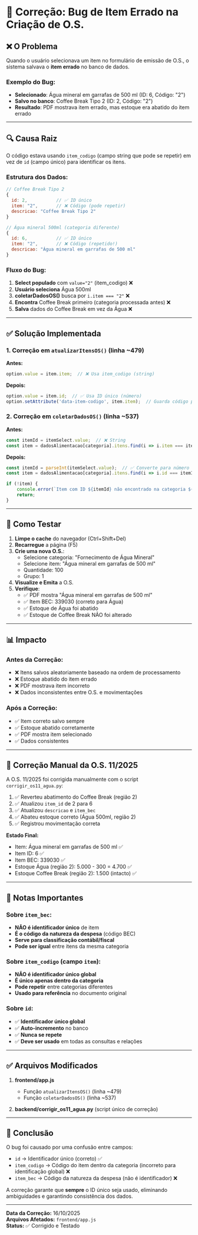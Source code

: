 # 🐛 Correção: Bug de Item Errado na Criação de O.S.

## ❌ O Problema

Quando o usuário selecionava um item no formulário de emissão de O.S., o sistema salvava o **item errado** no banco de dados.

### Exemplo do Bug:
- **Selecionado**: Água mineral em garrafas de 500 ml (ID: 6, Código: "2")
- **Salvo no banco**: Coffee Break Tipo 2 (ID: 2, Código: "2")
- **Resultado**: PDF mostrava item errado, mas estoque era abatido do item errado

---

## 🔍 Causa Raiz

O código estava usando `item_codigo` (campo string que pode se repetir) em vez de `id` (campo único) para identificar os itens.

### Estrutura dos Dados:

```javascript
// Coffee Break Tipo 2
{
  id: 2,           // ✅ ID único
  item: "2",       // ❌ Código (pode repetir)
  descricao: "Coffee Break Tipo 2"
}

// Água mineral 500ml (categoria diferente)
{
  id: 6,           // ✅ ID único
  item: "2",       // ❌ Código (repetido!)
  descricao: "Água mineral em garrafas de 500 ml"
}
```

### Fluxo do Bug:

1. **Select populado** com `value="2"` (item_codigo) ❌
2. **Usuário seleciona** Água 500ml
3. **coletarDadosOS()** busca por `i.item === "2"` ❌
4. **Encontra** Coffee Break primeiro (categoria processada antes) ❌
5. **Salva** dados do Coffee Break em vez da Água ❌

---

## ✅ Solução Implementada

### 1. Correção em `atualizarItensOS()` (linha ~479)

**Antes:**
```javascript
option.value = item.item;  // ❌ Usa item_codigo (string)
```

**Depois:**
```javascript
option.value = item.id;  // ✅ Usa ID único (número)
option.setAttribute('data-item-codigo', item.item);  // Guarda código para referência
```

### 2. Correção em `coletarDadosOS()` (linha ~537)

**Antes:**
```javascript
const itemId = itemSelect.value;  // ❌ String
const item = dadosAlimentacao[categoria].itens.find(i => i.item === itemId);  // ❌ Busca por código
```

**Depois:**
```javascript
const itemId = parseInt(itemSelect.value);  // ✅ Converte para número
const item = dadosAlimentacao[categoria].itens.find(i => i.id === itemId);  // ✅ Busca por ID

if (!item) {
    console.error(`Item com ID ${itemId} não encontrado na categoria ${categoria}`);
    return;
}
```

---

## 🧪 Como Testar

1. **Limpe o cache** do navegador (Ctrl+Shift+Del)
2. **Recarregue** a página (F5)
3. **Crie uma nova O.S.**:
   - Selecione categoria: "Fornecimento de Água Mineral"
   - Selecione item: "Água mineral em garrafas de 500 ml"
   - Quantidade: 100
   - Grupo: 1
4. **Visualize e Emita** a O.S.
5. **Verifique**:
   - ✅ PDF mostra "Água mineral em garrafas de 500 ml"
   - ✅ Item BEC: 339030 (correto para Água)
   - ✅ Estoque de Água foi abatido
   - ✅ Estoque de Coffee Break NÃO foi alterado

---

## 📊 Impacto

### Antes da Correção:
- ❌ Itens salvos aleatoriamente baseado na ordem de processamento
- ❌ Estoque abatido do item errado
- ❌ PDF mostrava item incorreto
- ❌ Dados inconsistentes entre O.S. e movimentações

### Após a Correção:
- ✅ Item correto salvo sempre
- ✅ Estoque abatido corretamente
- ✅ PDF mostra item selecionado
- ✅ Dados consistentes

---

## 🔧 Correção Manual da O.S. 11/2025

A O.S. 11/2025 foi corrigida manualmente com o script `corrigir_os11_agua.py`:

1. ✅ Reverteu abatimento do Coffee Break (região 2)
2. ✅ Atualizou `item_id` de 2 para 6
3. ✅ Atualizou `descricao` e `item_bec`
4. ✅ Abateu estoque correto (Água 500ml, região 2)
5. ✅ Registrou movimentação correta

**Estado Final:**
- Item: Água mineral em garrafas de 500 ml ✅
- Item ID: 6 ✅
- Item BEC: 339030 ✅
- Estoque Água (região 2): 5.000 - 300 = 4.700 ✅
- Estoque Coffee Break (região 2): 1.500 (intacto) ✅

---

## 📝 Notas Importantes

### Sobre `item_bec`:
- **NÃO é identificador único** de item
- **É o código da natureza da despesa** (código BEC)
- **Serve para classificação contábil/fiscal**
- **Pode ser igual** entre itens da mesma categoria

### Sobre `item_codigo` (campo `item`):
- **NÃO é identificador único global**
- **É único apenas dentro da categoria**
- **Pode repetir** entre categorias diferentes
- **Usado para referência** no documento original

### Sobre `id`:
- ✅ **Identificador único global**
- ✅ **Auto-incremento** no banco
- ✅ **Nunca se repete**
- ✅ **Deve ser usado** em todas as consultas e relações

---

## ✅ Arquivos Modificados

1. **frontend/app.js**
   - Função `atualizarItensOS()` (linha ~479)
   - Função `coletarDadosOS()` (linha ~537)

2. **backend/corrigir_os11_agua.py** (script único de correção)

---

## 🎯 Conclusão

O bug foi causado por uma confusão entre campos:
- `id` → Identificador único (correto) ✅
- `item_codigo` → Código do item dentro da categoria (incorreto para identificação global) ❌
- `item_bec` → Código da natureza da despesa (não é identificador) ❌

A correção garante que **sempre** o ID único seja usado, eliminando ambiguidades e garantindo consistência dos dados.

---

**Data da Correção:** 16/10/2025  
**Arquivos Afetados:** `frontend/app.js`  
**Status:** ✅ Corrigido e Testado
